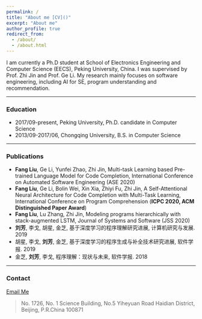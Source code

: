 ```yaml
---
permalink: /
title: "About me [CV]()"
excerpt: "About me"
author_profile: true
redirect_from: 
  - /about/
  - /about.html
---
```


I am currently a Ph.D student at School of Electronics Engineering and Computer Science (EECS), Peking University, China. I was supervised by Prof. Zhi Jin and Prof. Ge Li. My research mainly focuses on software engineering, including AI for SE, program understanding and recommendation.

---

### Education

- 2017/09-present, Peking University, Ph.D. candidate in Computer Science
- 2013/09-2017/06, Chongqing University, B.S. in Computer Science

---

### Publications
<!--**Fang Liu**, Ge Li, Zhiyi Fu, Shuai Lu, Yiyang Hao, Zhi Jin, Learning to Recommend Method Names with Global Context, International Conference on Software Engineering (ICSE 2021)-->
- **Fang Liu**, Ge Li, Yunfei Zhao, Zhi Jin, Multi-task Learning based Pre-trained Language Model for Code Completion, International Conference on Automated Software Engineering (ASE 2020) 
- **Fang Liu**, Ge Li, Bolin Wei, Xin Xia, Zhiyi Fu, Zhi Jin, A Self-Attentional Neural Architecture for Code Completion with Multi-Task Learning, International Conference on Program Comprehension (**ICPC 2020, ACM Distinguished Paper Award**) 
- **Fang Liu**, Lu Zhang, Zhi Jin, Modeling programs hierarchically with stack-augmented LSTM, Journal of Systems and Software (JSS 2020) 
- **刘芳**, 李戈, 胡星, 金芝, 基于深度学习的程序理解研究进展, 计算机研究与发展. 2019 
- 胡星, 李戈, **刘芳**, 金芝, 基于深度学习的程序生成与补全技术研究进展, 软件学报. 2019 
- 金芝, **刘芳**, 李戈, 程序理解：现状与未来, 软件学报. 2018 

---

### Contact

[Email Me](mailto:pku.fangliu@gmail.com) 
> No. 1726, No. 1 Science Building, No.5 Yiheyuan Road Haidian District, Beijing, P.R.China 100871
